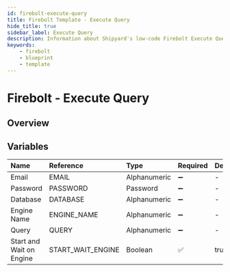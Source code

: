 ```yaml
---
id: firebolt-execute-query
title: Firebolt Template - Execute Query
hide_title: true
sidebar_label: Execute Query
description: Information about Shipyard's low-code Firebolt Execute Query blueprint. Execute any SQL query against a Firebolt database. Perfect for creating multi-step SQL jobs, executing DML statements, or running scheduled queries.
keywords:
    - firebolt
    - blueprint
    - template
---
```


# Firebolt - Execute Query

## Overview



## Variables

| Name | Reference | Type | Required | Default | Options | Description |
|:---|:---|:---|:---|:---|:---|:---|
| Email | EMAIL | Alphanumeric | :heavy_minus_sign: | - | - | - |
| Password | PASSWORD | Password | :heavy_minus_sign: | - | - | - |
| Database | DATABASE | Alphanumeric | :heavy_minus_sign: | - | - | - |
| Engine Name | ENGINE_NAME | Alphanumeric | :heavy_minus_sign: | - | - | - |
| Query | QUERY | Alphanumeric | :heavy_minus_sign: | - | - | - |
| Start and Wait on Engine | START_WAIT_ENGINE | Boolean | :white_check_mark: | true | - | - |


